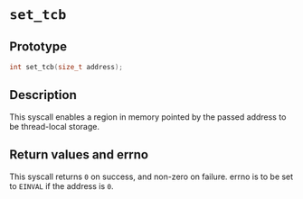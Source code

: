 <!---
set_tcb.md: TCB and thread-local storage syscalls
Copyright (C) 2021 streaksu

This program is free software: you can redistribute it and/or modify
it under the terms of the GNU General Public License as published by
the Free Software Foundation, either version 3 of the License, or
(at your option) any later version.

This program is distributed in the hope that it will be useful,
but WITHOUT ANY WARRANTY; without even the implied warranty of
MERCHANTABILITY or FITNESS FOR A PARTICULAR PURPOSE.  See the
GNU General Public License for more details.

You should have received a copy of the GNU General Public License
along with this program.  If not, see <http://www.gnu.org/licenses/>.
-->

# `set_tcb`

## Prototype

```c
int set_tcb(size_t address);
```

## Description

This syscall enables a region in memory pointed by the passed address to be
thread-local storage.

## Return values and errno

This syscall returns `0` on success, and non-zero on failure.
errno is to be set to `EINVAL` if the address is `0`.
